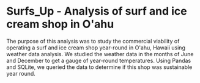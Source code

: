 # Surfs_Up - Analysis of surf and ice cream shop in O'ahu
The purpose of this analysis was to study the commercial viability of operating a surf and ice cream shop year-round in O'ahu, Hawaii using weather data analysis. We studied the weather data in the months of June and December to get a gauge of year-round temperatures. Using Pandas and SQLite, we queried the data to determine if this shop was sustainable year round. 

